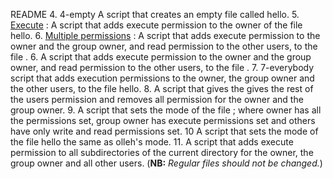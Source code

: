 README
4. 4-empty A script that creates an empty file called hello.
5. [Execute](./5-execute) : A script that adds execute permission to the owner of the file hello.
6. [Multiple permissions](./6-multiple_permissions) : A script that adds execute permission to the owner and the group owner, and read permission to the other users, to the file .
6. A script that adds execute permission to the owner and the group owner, and read permission to the other users, to the file .
7. 7-everybody script that adds execution permissions to the owner, the group owner and the other users, to the file hello.
8.  A script that gives the gives the rest of the users permission and removes all permission for the owner and the group owner.
9.  A script that sets the mode of the file ; where owner has all the permissions set, group owner has execute permissions set and others have only write and read permissions set.
10 A script that sets the mode of the file hello the same as olleh's mode.
11. A script that adds execute permission to all subdirectories of the current directory for the owner, the group owner and all other users. (**NB:** *Regular files should not be changed.*)
